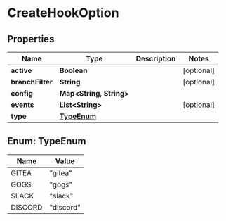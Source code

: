
# CreateHookOption

## Properties
Name | Type | Description | Notes
------------ | ------------- | ------------- | -------------
**active** | **Boolean** |  |  [optional]
**branchFilter** | **String** |  |  [optional]
**config** | **Map&lt;String, String&gt;** |  | 
**events** | **List&lt;String&gt;** |  |  [optional]
**type** | [**TypeEnum**](#TypeEnum) |  | 


<a name="TypeEnum"></a>
## Enum: TypeEnum
Name | Value
---- | -----
GITEA | &quot;gitea&quot;
GOGS | &quot;gogs&quot;
SLACK | &quot;slack&quot;
DISCORD | &quot;discord&quot;



